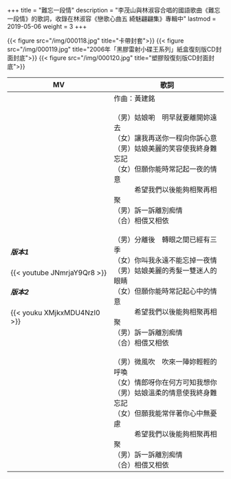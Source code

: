 +++
title = "難忘一段情"
description = "李茂山與林淑容合唱的國語歌曲《難忘一段情》的歌詞，收錄在林淑容《戀歌心曲五 綺魅翩翩集》專輯中"
lastmod = 2019-05-06
weight = 3
+++

{{< figure src="/img/000118.jpg" title="卡帶封套">}}
{{< figure src="/img/000119.jpg" title="2006年「黑膠雷射小碟王系列」紙盒復刻版CD封面封底">}}
{{< figure src="/img/000120.jpg" title="塑膠殼復刻版CD封面封底">}}

MV  | 歌詞  
--------------|-------
<h5>版本1</h5>{{< youtube JNmrjaY9Qr8 >}}<br/><h5>版本2</h5>{{< youku XMjkxMDU4NzI0 >}}|作曲：黃建銘<br/><br/> （男）姑娘喲　明早就要離開妳遠去<br/> （女）讓我再送你一程向你訴心意<br/> （男）姑娘美麗的笑容使我終身難忘記<br/> （女）但願你能時常記起一夜的情意<br/> 　　　希望我們以後能夠相聚再相聚<br/> （男）訴一訴離別痴情<br/> （合）相偎又相依<br/> <br/> （男）分離後　轉眼之間已經有三季<br/> （女）你叫我永遠不能忘掉一夜情<br/> （男）姑娘美麗的秀髮一雙迷人的眼睛<br/> （女）但願你能時常記起心中的情意<br/> 　　　希望我們以後能夠相聚再相聚<br/> （男）訴一訴離別痴情<br/> （合）相偎又相依<br/> <br/> （男）微風吹　吹來一陣妳輕輕的呼喚<br/> （女）情郎呀你在何方可知我想你<br/> （男）姑娘溫柔的情意使我終身難忘記<br/> （女）但願我能常伴著你心中無憂慮<br/> 　　　希望我們以後能夠相聚再相聚<br/> （男）訴一訴離別痴情<br/> （合）相偎又相依